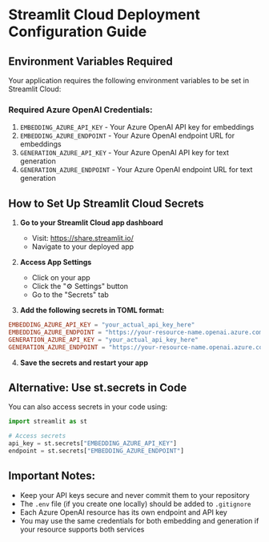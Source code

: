 # Streamlit Cloud Deployment Configuration Guide

## Environment Variables Required

Your application requires the following environment variables to be set in Streamlit Cloud:

### Required Azure OpenAI Credentials:
1. `EMBEDDING_AZURE_API_KEY` - Your Azure OpenAI API key for embeddings
2. `EMBEDDING_AZURE_ENDPOINT` - Your Azure OpenAI endpoint URL for embeddings
3. `GENERATION_AZURE_API_KEY` - Your Azure OpenAI API key for text generation
4. `GENERATION_AZURE_ENDPOINT` - Your Azure OpenAI endpoint URL for text generation

## How to Set Up Streamlit Cloud Secrets

1. **Go to your Streamlit Cloud app dashboard**
   - Visit: https://share.streamlit.io/
   - Navigate to your deployed app

2. **Access App Settings**
   - Click on your app
   - Click the "⚙️ Settings" button
   - Go to the "Secrets" tab

3. **Add the following secrets in TOML format:**

```toml
EMBEDDING_AZURE_API_KEY = "your_actual_api_key_here"
EMBEDDING_AZURE_ENDPOINT = "https://your-resource-name.openai.azure.com/"
GENERATION_AZURE_API_KEY = "your_actual_api_key_here"
GENERATION_AZURE_ENDPOINT = "https://your-resource-name.openai.azure.com/"
```

4. **Save the secrets and restart your app**

## Alternative: Use st.secrets in Code

You can also access secrets in your code using:
```python
import streamlit as st

# Access secrets
api_key = st.secrets["EMBEDDING_AZURE_API_KEY"]
endpoint = st.secrets["EMBEDDING_AZURE_ENDPOINT"]
```

## Important Notes:
- Keep your API keys secure and never commit them to your repository
- The `.env` file (if you create one locally) should be added to `.gitignore`
- Each Azure OpenAI resource has its own endpoint and API key
- You may use the same credentials for both embedding and generation if your resource supports both services
